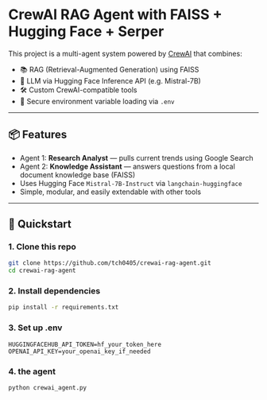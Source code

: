 ﻿#  CrewAI RAG Agent with FAISS + Hugging Face + Serper

This project is a multi-agent system powered by [CrewAI](https://docs.crewai.com) that combines:

- 📚 RAG (Retrieval-Augmented Generation) using FAISS
- 💬 LLM via Hugging Face Inference API (e.g. Mistral-7B)
- 🛠 Custom CrewAI-compatible tools
- 🔐 Secure environment variable loading via `.env`

---

## 📦 Features

- Agent 1: **Research Analyst** — pulls current trends using Google Search
- Agent 2: **Knowledge Assistant** — answers questions from a local document knowledge base (FAISS)
- Uses Hugging Face `Mistral-7B-Instruct` via `langchain-huggingface`
- Simple, modular, and easily extendable with other tools

---

## 🚀 Quickstart

### 1. Clone this repo

```bash
git clone https://github.com/tch0405/crewai-rag-agent.git
cd crewai-rag-agent

```
### 2. Install dependencies
```bash
pip install -r requirements.txt

```
### 3. Set up .env
```env
HUGGINGFACEHUB_API_TOKEN=hf_your_token_here
OPENAI_API_KEY=your_openai_key_if_needed
```

### 4. the agent
```bash
python crewai_agent.py
```
